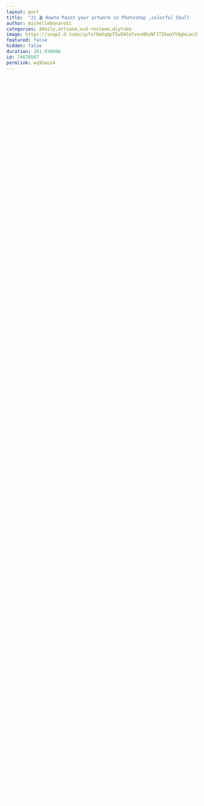 ```yaml
---
layout: post
title:  "21 🎬 Howto Paint your artwork in Photoshop ,colorful Skull   -   ! 🎬 art by @michellebonaroti , video at  Dtube 🎬"
author: michellebonaroti
categories: ddaily,artzone,ocd-resteem,diytube
image: https://snap1.d.tube/ipfs/QmXqQpT5wEW3zFvesHDyNFJ7ZXwaYYQgkLunJ5YGDMVz9i
featured: false
hidden: false
duration: 181.930666
id: 74670587
permlink: wq92wuz4
---
```

    
<video poster="https://snap1.d.tube/ipfs/QmXqQpT5wEW3zFvesHDyNFJ7ZXwaYYQgkLunJ5YGDMVz9i" autoplay="" id="player_html5_api" class="vjs-tech" style="width: 100%; height: 100%;" tabindex="-1" src="https://video.dtube.top/ipfs/QmYqWXbCUvsh1dsFGvNgZVG8iCvhy2TDPkGxefadFQ89JC"></video>


<center>

## hello guys , dtubers

very welcome to my Dtube channel :) ,  i have this video for today , tutorial of how to paint your artwork in photoshop .
we have a colorful Skull   painting tutorial for today  
i got the pattern from a free coloring site ,and i show you how i colored it :)
i hope it can help you in learning to paint in photoshop in a simple way . pick colors and make layers .

i upload my drawings and painting in my blog, sometimes i color them with colored pencils and sometimes with pen , sometimes i do digital art also for my videos .have Fun 

Copyright @michellebonaroti - All Rights Reserved


thank you for watching
Michelle <3 

![michellebonarotijhvbscoverrr.jpg](https://cdn.steemitimages.com/DQmQf12pnVgNJuLmjpftjcfJcv7iYkwmyj1PJ5V6JFdDBk8/michellebonarotijhvbscoverrr.jpg)


</center>